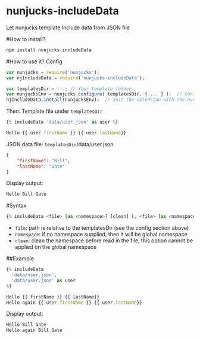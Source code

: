# nunjucks-includeData
Let nunjucks template Include data from JSON file

#How to install?
```javascript
npm install nunjucks-includeData
```

#How to use it?
Config
```javascript
var nunjucks = require('nunjucks');
var njIncludeData = require('nunjucks-includeData');

var templatesDir = ...; // Your template folder
var nunjucksEnv = nunjucks.configure( templatesDir, { ... } );  // Config your nunjucks with the templateDir
njIncludeData.install(nunjucksEnv);  // Init the extension with the nunjucks environment
```

Then:
Template file under `templatesDir`
```javascript
{% includeData 'data/user.json' as user %}

Hello {{ user.firstName }} {{ user.lastName}}
```

JSON data file: `templatesDir`/data/user.json
```json
{
	"firstName": "Bill",
	"lastName": "Gate"
}
```
Display output:
```html
Hello Bill Gate
```

#Syntax
```javascript
{% includeData <file> [as <namespace>] [clean] [, <file> [as <namespace>] [clean], ...] %}
```
- `file`: path is relative to the templatesDir (see the config section above)
- `namespace`: if no namespace supplied, then it will be global namespace
- `clean`: clean the namespace before read in the file, this option cannot be applied on the global namespace

##Example

```javascript
{% includeData
  'data/user.json',
  'data/user.json' as user
%}

Hello {{ firstName }} {{ lastName}}
Hello again {{ user.firstName }} {{ user.lastName}}
```
Display output:
```html
Hello Bill Gate
Hello again Bill Gate
```
